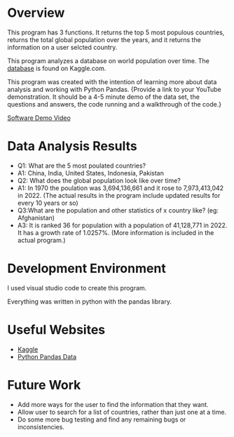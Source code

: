# Overview

This program has 3 functions. It returns the top 5 most populous countries, returns the total global population over the years, and it returns the information on a user selcted country.

This program analyzes a database on world population over time. The [database](https://www.kaggle.com/datasets/iamsouravbanerjee/world-population-dataset) is found on Kaggle.com.

This program was created with the intention of learning more about data analysis and working with Python Pandas. 
{Provide a link to your YouTube demonstration.  It should be a 4-5 minute demo of the data set, the questions and answers, the code running and a walkthrough of the code.}

[Software Demo Video]([http://youtube.link.goes.here](https://youtu.be/LTgMnZnJuiE))

# Data Analysis Results

* Q1: What are the 5 most poulated countries?
* A1: China, India, United States, Indonesia, Pakistan
* Q2: What does the global population look like over time?
* A1: In 1970 the poulation was 3,694,136,661 and it rose to 7,973,413,042 in 2022. (The actual results in the program include updated results for every 10 years or so)
* Q3:What are the population and other statistics of x country like? (eg: Afghanistan)
* A3: It is ranked 36 for population with a population of 41,128,771 in 2022. It has a growth rate of 1.0257%. (More information is included in the actual program.)

# Development Environment

I used visual studio code to create this program.

Everything was written in python with the pandas library.

# Useful Websites

* [Kaggle](https://www.kaggle.com/datasets/iamsouravbanerjee/world-population-dataset)
* [Python Pandas Data](https://pandas.pydata.org/docs/reference/api/pandas.DataFrame.sort_values.html)

# Future Work

* Add more ways for the user to find the information that they want.
* Allow user to search for a list of countries, rather than just one at a time.
* Do some more bug testing and find any remaining bugs or inconsistencies.
